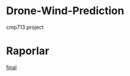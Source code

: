 # Drone-Wind-Prediction
cmp713 project

# Raporlar

[final](https://www.overleaf.com/9996625878wdtfttpghmsw)
